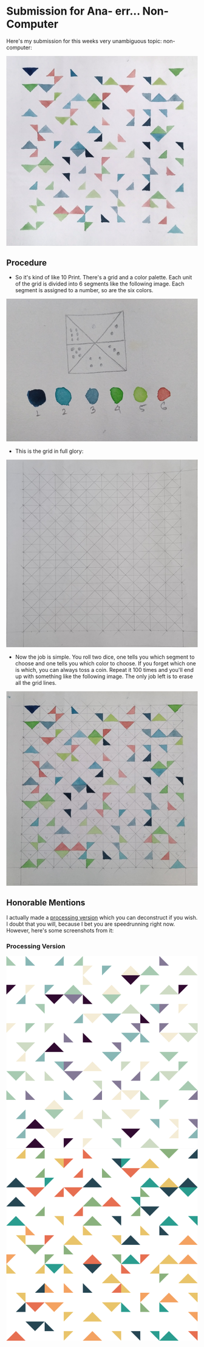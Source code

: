 # Submission for Ana- err... Non-Computer

Here's my submission for this weeks very unambiguous topic: non-computer:

![submission](images/submission.jpeg)

## Procedure

-   So it's kind of like 10 Print. There's a grid and a color palette. Each unit of the grid is divided into 6 segments like the following image. Each segment is assigned to a number, so are the six colors.

![explanation](images/explanation.jpeg)

-   This is the grid in full glory:

![grid](images/grid.jpeg)

-   Now the job is simple. You roll two dice, one tells you which segment to choose and one tells you which color to choose. If you forget which one is which, you can always toss a coin. Repeat it 100 times and you'll end up with something like the following image. The only job left is to erase all the grid lines.

![Step Two](images/notErased.jpeg)

## Honorable Mentions

I actually made a [processing version](processing_example/) which you can deconstruct if you wish. I doubt that you will, because I bet you are speedrunning right now. However, here's some screenshots from it:

### Processing Version

![Processing Version](processing_example/example.png)
![Processing Version](processing_example/example_.png)

